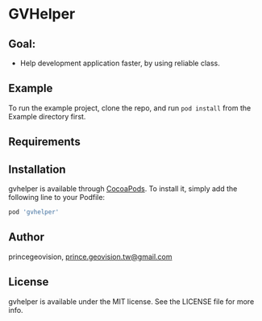 # GVHelper

## Goal:
- Help development application faster, by using reliable class.

## Example

To run the example project, clone the repo, and run `pod install` from the Example directory first.

## Requirements

## Installation

gvhelper is available through [CocoaPods](https://cocoapods.org). To install
it, simply add the following line to your Podfile:

```ruby
pod 'gvhelper'
```

## Author

princegeovision, prince.geovision.tw@gmail.com

## License

gvhelper is available under the MIT license. See the LICENSE file for more info.
